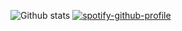 ![Github stats](https://github-readme-stats.vercel.app/api?username=Richtine&show_icons=true&theme=radical)
[![spotify-github-profile](https://spotify-github-profile.vercel.app/api/view?uid=yssnm13y6dn7jj4312ix45215&cover_image=true&theme=novatorem&bar_color=53b14f&bar_color_cover=false)](https://github.com/kittinan/spotify-github-profile)
